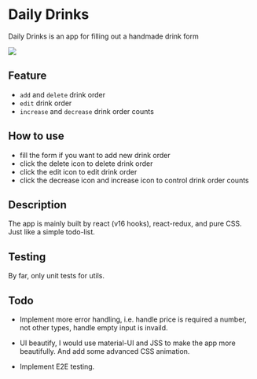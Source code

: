 # Daily Drinks

Daily Drinks is an app for filling out a handmade drink form

![](d.gif)

## Feature

- `add` and `delete` drink order
- `edit` drink order
- `increase` and `decrease` drink order counts

## How to use

- fill the form if you want to add new drink order
- click the delete icon to delete drink order
- click the edit icon to edit drink order
- click the decrease icon and increase icon to control drink order counts

## Description

The app is mainly built by react (v16 hooks), react-redux, and pure CSS. Just like a simple todo-list.

## Testing

By far, only unit tests for utils.

## Todo

- Implement more error handling, i.e. handle price is required a number, not other types, handle empty input is invaild.

- UI beautify, I would use material-UI and JSS to make the app more beautifully. And add some advanced CSS animation.

- Implement E2E testing.
